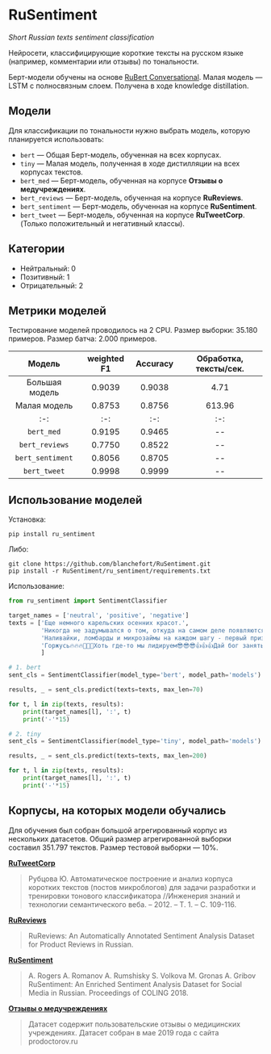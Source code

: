 # RuSentiment
_Short Russian texts sentiment classification_

Нейросети, классифицирующие короткие тексты на русском языке (например, комментарии или отзывы) по тональности.

Берт-модели обучены на основе [RuBert Conversational](https://huggingface.co/DeepPavlov/rubert-base-cased-conversational). Малая модель — LSTM с полносвязным слоем. Получена в ходе knowledge distillation.

## Модели

Для классификации по тональности нужно выбрать модель, которую планируется использовать:

* `bert` — Общая Берт-модель, обученная на всех корпусах.
* `tiny` — Малая модель, полученная в ходе дистилляции на всех корпусах текстов.
* `bert_med` — Берт-модель, обученная на корпусе **Отзывы о медучреждениях**.
* `bert_reviews` — Берт-модель, обученная на корпусе **RuReviews**.
* `bert_sentiment` — Берт-модель, обученная на корпусе **RuSentiment**.
* `bert_tweet` — Берт-модель, обученная на корпусе **RuTweetCorp**. (Только положительный и негативный классы).

## Категории
* Нейтральный: 0
* Позитивный: 1
* Отрицательный: 2

## Метрики моделей

Тестирование моделей проводилось на 2 CPU. Размер выборки: 35.180 примеров. Размер батча: 2.000 примеров.

| Модель | weighted F1 | Accuracy | Обработка, тексты/сек. |
|:-:|:-:|:-:|:-:|
|Большая модель|0.9039|0.9038|4.71|
|Малая модель|0.8753|0.8756|613.96|
|:-:|:-:|:-:|:-:|
|`bert_med`|0.9195|0.9465|--|
|`bert_reviews`|0.7750|0.8522|--|
|`bert_sentiment`|0.8056|0.8705|--|
|`bert_tweet`|0.9998|0.9999|--|

## Использование моделей

Установка:

```
pip install ru_sentiment
```

Либо:

```
git clone https://github.com/blanchefort/RuSentiment.git
pip install -r RuSentiment/ru_sentiment/requirements.txt
```

Использование:

```python
from ru_sentiment import SentimentClassifier

target_names = ['neutral', 'positive', 'negative']
texts = ['Еще немного карельских осенних красот.',
         'Никогда не задумывался о том, откуда на самом деле появляются апатия, постоянные переносы важных дел на потом и в принципе нежелание заниматься повседневными делами?',
         'Наливайки, ломбарды и микрозаймы на каждом шагу - первый признак депрессивного города с нищим населением.',
         'Горжусь🔥🔥🔥👏👏👏Хоть где-то мы лидируем😎😎😎👍👍👍Дай бог занять первое место в этом рейтинге💪💪💪😍😍😍',
         ]

# 1. bert
sent_cls = SentimentClassifier(model_type='bert', model_path='models')

results, _ = sent_cls.predict(texts=texts, max_len=70)

for t, l in zip(texts, results):
    print(target_names[l], ':', t)
    print('-'*15)

# 2. tiny
sent_cls = SentimentClassifier(model_type='tiny', model_path='models')

results, _ = sent_cls.predict(texts=texts, max_len=200)

for t, l in zip(texts, results):
    print(target_names[l], ':', t)
    print('-'*15)
```

## Корпусы, на которых модели обучались

Для обучения был собран большой агрегированный корпус из нескольких датасетов. Общий размер агрегированной выборки составил 351.797 текстов. Размер тестовой выборки — 10%.

**[RuTweetCorp](https://study.mokoron.com/)**

> Рубцова Ю. Автоматическое построение и анализ корпуса коротких текстов (постов микроблогов) для задачи разработки и тренировки тонового классификатора //Инженерия знаний и технологии семантического веба. – 2012. – Т. 1. – С. 109-116.

**[RuReviews](https://github.com/sismetanin/rureviews)**

> RuReviews: An Automatically Annotated Sentiment Analysis Dataset for Product Reviews in Russian.

**[RuSentiment](http://text-machine.cs.uml.edu/projects/rusentiment/)**

> A. Rogers A. Romanov A. Rumshisky S. Volkova M. Gronas A. Gribov RuSentiment: An Enriched Sentiment Analysis Dataset for Social Media in Russian. Proceedings of COLING 2018.

**[Отзывы о медучреждениях](https://github.com/blanchefort/datasets/tree/master/medical_comments)**

> Датасет содержит пользовательские отзывы о медицинских учреждениях. Датасет собран в мае 2019 года с сайта prodoctorov.ru
